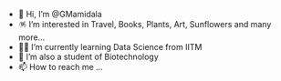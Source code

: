 - 👋 Hi, I’m @GMamidala
- 🪅 I’m interested in Travel, Books, Plants, Art, Sunflowers and many more...
- 👩‍💻 I’m currently learning Data Science from IITM
- 🧪 I’m also a student of Biotechnology
- 📫 How to reach me ...

<!---
GMamidala/GMamidala is a ✨ special ✨ repository because its `README.md` (this file) appears on your GitHub profile.
You can click the Preview link to take a look at your changes.
--->
